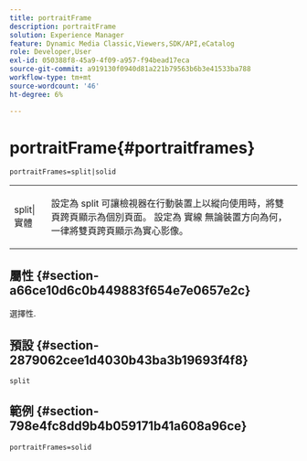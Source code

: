 ```yaml
---
title: portraitFrame
description: portraitFrame
solution: Experience Manager
feature: Dynamic Media Classic,Viewers,SDK/API,eCatalog
role: Developer,User
exl-id: 050388f8-45a9-4f09-a957-f94bead17eca
source-git-commit: a919130f0940d81a221b79563b6b3e41533ba788
workflow-type: tm+mt
source-wordcount: '46'
ht-degree: 6%

---
```


# portraitFrame{#portraitframes}

`portraitFrames=split|solid`

<table id="table_1D425B7685D448459CD3FE8D683C813C"> 
 <tbody> 
  <tr> 
   <td colname="col1"> <p> <span class="codeph"> split|實體</span> </p> </td> 
   <td colname="col2"> <p>設定為 <span class="codeph"> split</span> 可讓檢視器在行動裝置上以縱向使用時，將雙頁跨頁顯示為個別頁面。 設定為 <span class="codeph"> 實線</span> 無論裝置方向為何，一律將雙頁跨頁顯示為實心影像。 </p> </td> 
  </tr> 
 </tbody> 
</table>

## 屬性 {#section-a66ce10d6c0b449883f654e7e0657e2c}

選擇性.

## 預設 {#section-2879062cee1d4030b43ba3b19693f4f8}

`split`

## 範例 {#section-798e4fc8dd9b4b059171b41a608a96ce}

`portraitFrames=solid`
